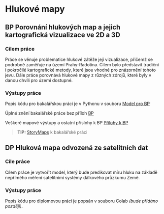 # Hlukové mapy

## BP Porovnání hlukových map a jejich kartografická vizualizace ve 2D a 3D

### Cílem práce
Práce se věnuje problematice hlukové zátěže její vizualizace, přičemž se podrobně zaměřuje na území Prahy-Radotína.  Cílem bylo představit tradiční i pokročilé kartografické metody, které jsou vhodné pro znázornění tohoto jevu. Dále práce porovnává hlukové mapy z různých zdrojů, které byly v danou chvíli pro území dostupné.

### Výstupy práce
Popis kódu pro bakalářskou práci je v Pythonu v souboru [Model pro BP](https://github.com/LenkaMikova/NoisMaps/blob/main/Model_BP.py) </p>
Úplné znění bakalářské práce bez příloh [BP](https://github.com/LenkaMikova/NoisMaps/edit/main/zaverecna_prace.pdf) </p>
Veškeré mapové výstupy a ostatní příslohy k BP [Přílohy k BP](https://github.com/LenkaMikova/NoisMaps/edit/main/BP_SHM_3D_prilohy_FINAL.pdf) </p>


> **TIP:** [StoryMaps](https://storymaps.arcgis.com/stories/f9a9ed9471db4ff794f17475eac44003) k bakalářské práci</p>

## DP Hluková mapa odvozená ze satelitních dat

### Cíle práce
Cílem práce je vytvořit model, který bude predikovat míru hluku na základě nepřímého měření satelitními systémy dálkového průzkumu Země.

### Výstupy práce
Popis kódu pro diplomovou práci je popsán v souboru Colab *(bude přidáno později)*.
